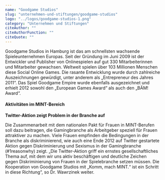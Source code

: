 ```yaml
---
name: "Goodgame Studios"
slug: "unternehmen-und-stiftungen/goodgame-studios"
logo: "../logos/goodgame-studios-1.png"
category: "Unternehmen und Stiftungen"
citeAuthor: ""
citeAuthorFunction: ""
citeQuote: ""
---
```


Goodgame Studios in Hamburg ist das am schnellsten wachsende Spieleunternehmen Europas. Seit der Gründung im Juni 2009 ist der Entwickler und Publisher von Onlinespielen auf gut 330 Mitarbeiterinnen und Mitarbeiter gewachsen. Weltweit spielen über 103 Millionen Menschen diese Social Online Games. Die rasante Entwicklung wurde durch zahlreiche Auszeichnungen gewürdigt, unter anderem als „Entrepreneur des Jahres 2011“. Das Spiel Goodgame Empire wurde ebenfalls ausgezeichnet und erhielt 2012 sowohl den „European Games Award“ als auch den „BÄM! Award“.

#### Aktivitäten im MINT-Bereich

**Twitter-Aktion zeigt Problem in der Branche auf**

Die Zusammenarbeit mit dem nationalen Pakt für Frauen in MINT-Berufen soll dazu beitragen, die Gamingbranche als Arbeitgeber speziell für Frauen attraktiver zu machen. Viele Frauen empfinden die Bedingungen in der Branche als diskriminierend, wie auch eine Ende 2012 auf Twitter gestartete Aktion gegen Diskriminierung und Sexismus in der Gamingbranche (#1reasonwhy) zeigt. „Die Twitter-Aktion griff ein ernstes gesellschaftliches Thema auf, mit dem wir uns aktiv beschäftigen und deutliche Zeichen gegen Diskriminierung von Frauen in der Spielebranche setzen müssen. Die Kooperation von Goodgame Studios mit „Komm, mach MINT.“ ist ein Schritt in diese Richtung“, so Dr. Wawrzinek weiter.

